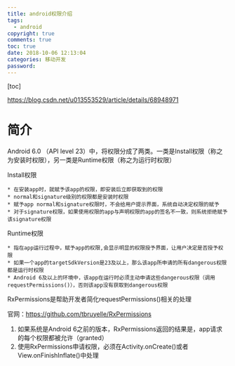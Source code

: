```yaml
---
title: android权限介绍
tags:
  - android 
copyright: true
comments: true
toc: true
date: 2018-10-06 12:13:04
categories: 移动开发
password:
---
```



[toc]

https://blog.csdn.net/u013553529/article/details/68948971

# 简介
Android 6.0 （API level 23）中，将权限分成了两类。一类是Install权限（称之为安装时权限），另一类是Runtime权限（称之为运行时权限）

Install权限
~~~
* 在安装app时，就赋予该app的权限，即安装后立即获取到的权限
* normal和signature级别的权限都是安装时权限
* 赋予app normal和signature权限时，不会给用户提示界面，系统自动决定权限的赋予
* 对于signature权限，如果使用权限的app与声明权限的app的签名不一致，则系统拒绝赋予该signature权限
~~~

Runtime权限
~~~
* 指在app运行过程中，赋予app的权限,会显示明显的权限授予界面，让用户决定是否授予权限
* 如果一个app的targetSdkVersion是23及以上，那么该app所申请的所有dangerous权限都是运行时权限
* Android 6及以上的环境中，该app在运行时必须主动申请这些dangerous权限（调用requestPermissions()），否则该app没有获取到dangerous权限
~~~

RxPermissions是帮助开发者简化requestPermissions()相关的处理

官网：https://github.com/tbruyelle/RxPermissions

1. 如果系统是Android 6之前的版本，RxPermissions返回的结果是，app请求的每个权限都被允许（granted）
2. 使用RxPermissions申请权限，必须在Activity.onCreate()或者View.onFinishInflate()中处理

 
